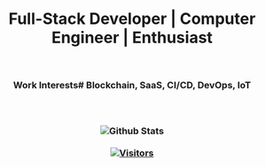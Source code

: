 <center>
  <h1> Full-Stack Developer | Computer Engineer | Enthusiast </h1><br>
  <h3>Work Interests# Blockchain, SaaS, CI/CD, DevOps, IoT<h3>  

<br><br>
![Github Stats](https://github-readme-stats.vercel.app/api?username=bashforger&theme=default&show_icons=true&count_private=true)
<br><br>
[![Visitors](https://visitor-badge.glitch.me/badge?page_id=page.id)](https://github.com/bashforger)

</center>

